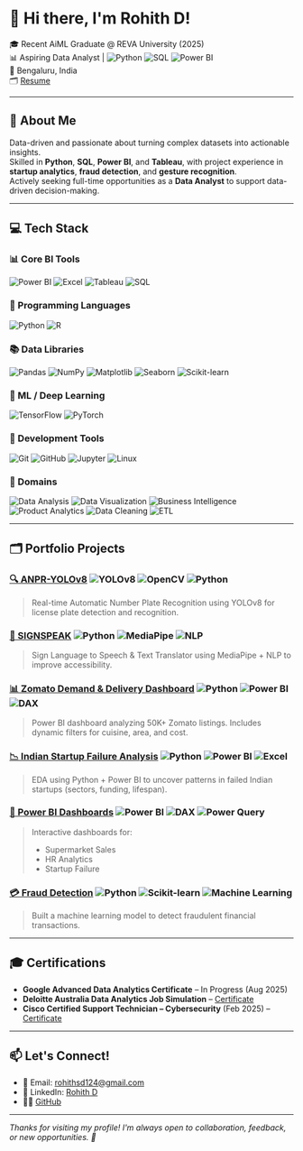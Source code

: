 # 👋 Hi there, I'm Rohith D!


🎓 Recent AiML Graduate @ REVA University (2025)  
📊 Aspiring Data Analyst |
![Python](https://img.shields.io/badge/Python-3776AB.svg?&logo=python&logoColor=white)
![SQL](https://img.shields.io/badge/SQL-003B57.svg?&logo=mysql&logoColor=white)
![Power BI](https://img.shields.io/badge/Power_BI-F2C811.svg?&logo=powerbi&logoColor=black)  
📍 Bengaluru, India  
🗂️ [Resume](https://drive.google.com/file/d/1UaPZJgIkibq1w4u5oRPEKiqbnZLFZyT6/view?usp=drive_link)


---

## 🚀 About Me  
Data-driven and passionate about turning complex datasets into actionable insights.  
Skilled in **Python**, **SQL**, **Power BI**, and **Tableau**, with project experience in **startup analytics**, **fraud detection**, and **gesture recognition**.  
Actively seeking full-time opportunities as a **Data Analyst** to support data-driven decision-making.



---

## 💻 Tech Stack

### 📊 Core BI Tools
![Power BI](https://img.shields.io/badge/Power_BI-F2C811?style=for-the-badge&logo=powerbi&logoColor=black)
![Excel](https://img.shields.io/badge/Excel-217346?style=for-the-badge&logo=microsoft-excel&logoColor=white)
![Tableau](https://img.shields.io/badge/Tableau-E97627?style=for-the-badge&logo=tableau&logoColor=white)
![SQL](https://img.shields.io/badge/SQL-003B57?style=for-the-badge&logo=mysql&logoColor=white)

### 🐍 Programming Languages
![Python](https://img.shields.io/badge/Python-3670A0?style=for-the-badge&logo=python&logoColor=ffdd54)
![R](https://img.shields.io/badge/R-276DC3?style=for-the-badge&logo=r&logoColor=white)

### 📚 Data Libraries
![Pandas](https://img.shields.io/badge/Pandas-150458?style=for-the-badge&logo=pandas&logoColor=white)
![NumPy](https://img.shields.io/badge/NumPy-013243?style=for-the-badge&logo=numpy&logoColor=white)
![Matplotlib](https://img.shields.io/badge/Matplotlib-11557C?style=for-the-badge&logo=matplotlib&logoColor=white)
![Seaborn](https://img.shields.io/badge/Seaborn-2D3F73?style=for-the-badge)
![Scikit-learn](https://img.shields.io/badge/Scikit--Learn-F7931E?style=for-the-badge&logo=scikit-learn&logoColor=white)

### 🤖 ML / Deep Learning
![TensorFlow](https://img.shields.io/badge/TensorFlow-FF6F00?style=for-the-badge&logo=tensorflow&logoColor=white)
![PyTorch](https://img.shields.io/badge/PyTorch-EE4C2C?style=for-the-badge&logo=PyTorch&logoColor=white)

### 🧰 Development Tools
![Git](https://img.shields.io/badge/Git-F05033?style=for-the-badge&logo=git&logoColor=white)
![GitHub](https://img.shields.io/badge/GitHub-121011?style=for-the-badge&logo=github&logoColor=white)
![Jupyter](https://img.shields.io/badge/Jupyter-F37626?style=for-the-badge&logo=jupyter&logoColor=white)
![Linux](https://img.shields.io/badge/Linux-FCC624?style=for-the-badge&logo=linux&logoColor=black)

### 🧠 Domains
![Data Analysis](https://img.shields.io/badge/Data%20Analysis-blue?style=for-the-badge)
![Data Visualization](https://img.shields.io/badge/Data%20Visualization-orange?style=for-the-badge)
![Business Intelligence](https://img.shields.io/badge/Business%20Intelligence-teal?style=for-the-badge)
![Product Analytics](https://img.shields.io/badge/Product%20Analytics-purple?style=for-the-badge)
![Data Cleaning](https://img.shields.io/badge/Data%20Cleaning-brown?style=for-the-badge)
![ETL](https://img.shields.io/badge/ETL-black?style=for-the-badge)


---

## 🗂️ Portfolio Projects

### [🔍 ANPR-YOLOv8](https://github.com/rds-124/ANPR-YOLOv8) ![YOLOv8](https://img.shields.io/badge/YOLOv8-343434.svg?&logo=github&logoColor=white) ![OpenCV](https://img.shields.io/badge/OpenCV-5C3EE8.svg?&logo=opencv&logoColor=white) ![Python](https://img.shields.io/badge/Python-3776AB.svg?&logo=python&logoColor=white) 
> Real-time Automatic Number Plate Recognition using YOLOv8 for license plate detection and recognition.

### [🧠 SIGNSPEAK](https://github.com/rds-124/SIGNSPEAK) ![Python](https://img.shields.io/badge/Python-3776AB.svg?&logo=python&logoColor=white) ![MediaPipe](https://img.shields.io/badge/MediaPipe-FF6F00.svg?&style=flat&logoColor=white) ![NLP](https://img.shields.io/badge/NLP-800080.svg?&style=flat&logoColor=white)

> Sign Language to Speech & Text Translator using MediaPipe + NLP to improve accessibility.

### [📊 Zomato Demand & Delivery Dashboard](https://github.com/rds-124/PowerBI-Dashboards)  ![Python](https://img.shields.io/badge/Python-3776AB.svg?&logo=python&logoColor=white) ![Power BI](https://img.shields.io/badge/Power_BI-F2C811.svg?&logo=powerbi&logoColor=black) ![DAX](https://img.shields.io/badge/DAX-005B9F.svg?&style=flat&logoColor=white)

> Power BI dashboard analyzing 50K+ Zomato listings. Includes dynamic filters for cuisine, area, and cost.

### [📉 Indian Startup Failure Analysis](https://github.com/rds-124/Indian-Startup-Failure-Analysis) ![Python](https://img.shields.io/badge/Python-3776AB.svg?&logo=python&logoColor=white) ![Power BI](https://img.shields.io/badge/Power_BI-F2C811.svg?&logo=powerbi&logoColor=black) ![Excel](https://img.shields.io/badge/Excel-217346.svg?&logo=microsoft-excel&logoColor=white)

> EDA using Python + Power BI to uncover patterns in failed Indian startups (sectors, funding, lifespan).

### [💼 Power BI Dashboards](https://github.com/rds-124/PowerBI-Dashboards) ![Power BI](https://img.shields.io/badge/Power_BI-F2C811.svg?&logo=powerbi&logoColor=black) ![DAX](https://img.shields.io/badge/DAX-005B9F.svg?&style=flat&logoColor=white) ![Power Query](https://img.shields.io/badge/Power_Query-742774.svg?&style=flat&logoColor=white)
  
> Interactive dashboards for:  
> - Supermarket Sales  
> - HR Analytics  
> - Startup Failure


### [💳 Fraud Detection](https://github.com/rds-124/Fraud-Detection) ![Python](https://img.shields.io/badge/Python-3776AB.svg?&logo=python&logoColor=white) ![Scikit-learn](https://img.shields.io/badge/Scikit--Learn-F7931E.svg?&logo=scikit-learn&logoColor=white) ![Machine Learning](https://img.shields.io/badge/Machine%20Learning-006400.svg?&style=flat&logoColor=white)

> Built a machine learning model to detect fraudulent financial transactions.

---

## 🎓 Certifications
- **Google Advanced Data Analytics Certificate** – In Progress (Aug 2025)  
- **Deloitte Australia Data Analytics Job Simulation** – [Certificate](https://drive.google.com/file/d/1uBhehAgjZ5OdgHyaEpaZHTwKO1yyGHY9/view)  
- **Cisco Certified Support Technician – Cybersecurity** (Feb 2025) – [Certificate](https://drive.google.com/file/d/1wc76dMfS1MWv-O8MJyiwgdvIAPFk__5d/view)

---

## 📫 Let's Connect!
- 📧 Email: rohithsd124@gmail.com  
- 💼 LinkedIn: [Rohith D](https://linkedin.com/in/rohith124)  
- 🧑‍💻 [GitHub](https://github.com/rds-124)

---


*Thanks for visiting my profile! I'm always open to collaboration, feedback, or new opportunities. 🚀*


